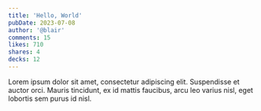 ```yaml
---
title: 'Hello, World'
pubDate: 2023-07-08
author: '@blair'
comments: 15
likes: 710
shares: 4
decks: 12
---
```


Lorem ipsum dolor sit amet, consectetur adipiscing elit. Suspendisse et auctor orci. Mauris tincidunt, ex id mattis faucibus, arcu leo varius nisl, eget lobortis sem purus id nisl.
